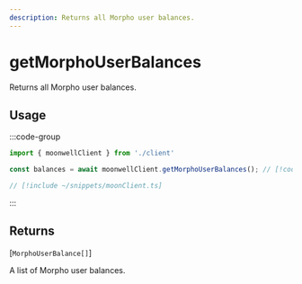 ```yaml
---
description: Returns all Morpho user balances.
---
```


# getMorphoUserBalances

Returns all Morpho user balances.

## Usage

:::code-group

```ts twoslash [example.ts]
import { moonwellClient } from './client'

const balances = await moonwellClient.getMorphoUserBalances(); // [!code focus]
```

```ts twoslash [client.ts] filename="client.ts"
// [!include ~/snippets/moonClient.ts]
```

:::

## Returns

[`MorphoUserBalance[]`]<!-- /docs/glossary/types#morpho-user-balance -->

A list of Morpho user balances.

<!-- ## Parameters

### includeLiquidStakingRewards

- **Type:** `boolean`

Whether to include liquid staking rewards in the response.

```ts twoslash
// [!include ~/snippets/moonClient.ts]
// ---cut---
const markets = await moonwellClient.getMarkets({
  includeLiquidStakingRewards: true // [!code focus]
})
``` -->